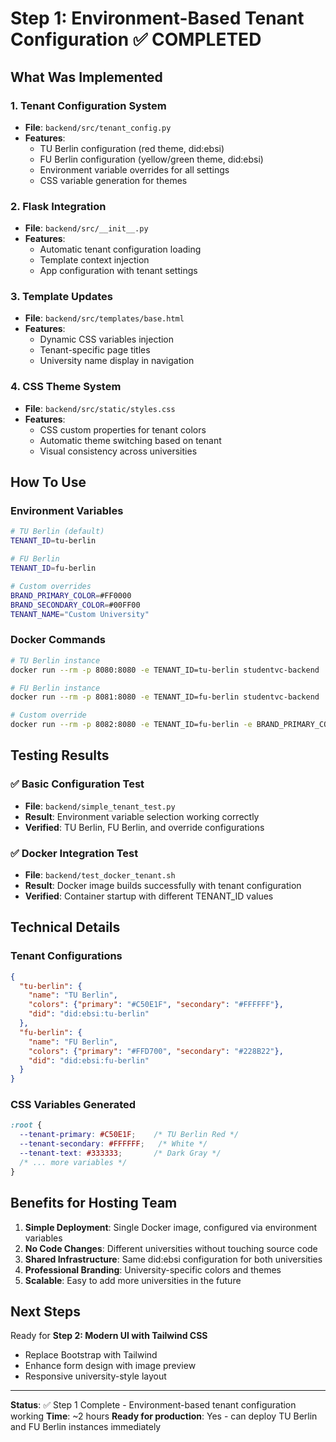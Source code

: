 # Step 1: Environment-Based Tenant Configuration ✅ COMPLETED

## What Was Implemented

### 1. Tenant Configuration System
- **File**: `backend/src/tenant_config.py`
- **Features**:
  - TU Berlin configuration (red theme, did:ebsi)
  - FU Berlin configuration (yellow/green theme, did:ebsi)
  - Environment variable overrides for all settings
  - CSS variable generation for themes

### 2. Flask Integration
- **File**: `backend/src/__init__.py`
- **Features**:
  - Automatic tenant configuration loading
  - Template context injection
  - App configuration with tenant settings

### 3. Template Updates
- **File**: `backend/src/templates/base.html`
- **Features**:
  - Dynamic CSS variables injection
  - Tenant-specific page titles
  - University name display in navigation

### 4. CSS Theme System
- **File**: `backend/src/static/styles.css`
- **Features**:
  - CSS custom properties for tenant colors
  - Automatic theme switching based on tenant
  - Visual consistency across universities

## How To Use

### Environment Variables
```bash
# TU Berlin (default)
TENANT_ID=tu-berlin

# FU Berlin
TENANT_ID=fu-berlin

# Custom overrides
BRAND_PRIMARY_COLOR=#FF0000
BRAND_SECONDARY_COLOR=#00FF00
TENANT_NAME="Custom University"
```

### Docker Commands
```bash
# TU Berlin instance
docker run --rm -p 8080:8080 -e TENANT_ID=tu-berlin studentvc-backend

# FU Berlin instance  
docker run --rm -p 8081:8080 -e TENANT_ID=fu-berlin studentvc-backend

# Custom override
docker run --rm -p 8082:8080 -e TENANT_ID=fu-berlin -e BRAND_PRIMARY_COLOR=#FF0000 studentvc-backend
```

## Testing Results

### ✅ Basic Configuration Test
- **File**: `backend/simple_tenant_test.py`
- **Result**: Environment variable selection working correctly
- **Verified**: TU Berlin, FU Berlin, and override configurations

### ✅ Docker Integration Test
- **File**: `backend/test_docker_tenant.sh`
- **Result**: Docker image builds successfully with tenant configuration
- **Verified**: Container startup with different TENANT_ID values

## Technical Details

### Tenant Configurations
```json
{
  "tu-berlin": {
    "name": "TU Berlin",
    "colors": {"primary": "#C50E1F", "secondary": "#FFFFFF"},
    "did": "did:ebsi:tu-berlin"
  },
  "fu-berlin": {
    "name": "FU Berlin", 
    "colors": {"primary": "#FFD700", "secondary": "#228B22"},
    "did": "did:ebsi:fu-berlin"
  }
}
```

### CSS Variables Generated
```css
:root {
  --tenant-primary: #C50E1F;    /* TU Berlin Red */
  --tenant-secondary: #FFFFFF;   /* White */
  --tenant-text: #333333;       /* Dark Gray */
  /* ... more variables */
}
```

## Benefits for Hosting Team

1. **Simple Deployment**: Single Docker image, configured via environment variables
2. **No Code Changes**: Different universities without touching source code
3. **Shared Infrastructure**: Same did:ebsi configuration for both universities
4. **Professional Branding**: University-specific colors and themes
5. **Scalable**: Easy to add more universities in the future

## Next Steps

Ready for **Step 2: Modern UI with Tailwind CSS**
- Replace Bootstrap with Tailwind
- Enhance form design with image preview
- Responsive university-style layout

---
**Status**: ✅ Step 1 Complete - Environment-based tenant configuration working
**Time**: ~2 hours
**Ready for production**: Yes - can deploy TU Berlin and FU Berlin instances immediately